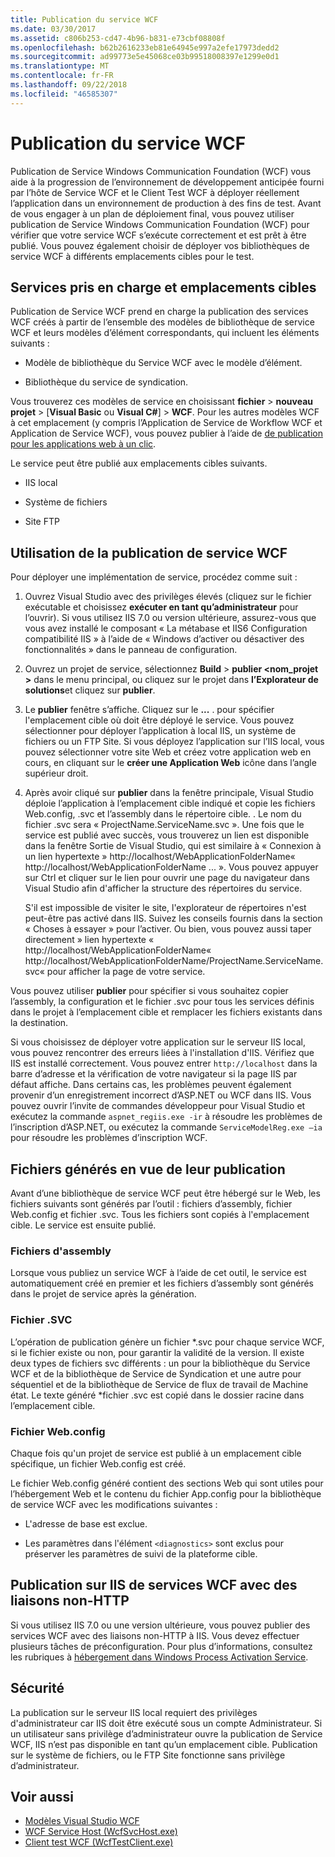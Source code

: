 ```yaml
---
title: Publication du service WCF
ms.date: 03/30/2017
ms.assetid: c806b253-cd47-4b96-b831-e73cbf08808f
ms.openlocfilehash: b62b2616233eb81e64945e997a2efe17973dedd2
ms.sourcegitcommit: ad99773e5e45068ce03b99518008397e1299e0d1
ms.translationtype: MT
ms.contentlocale: fr-FR
ms.lasthandoff: 09/22/2018
ms.locfileid: "46585307"
---
```

# <a name="wcf-service-publishing"></a>Publication du service WCF

Publication de Service Windows Communication Foundation (WCF) vous aide à la progression de l’environnement de développement anticipée fourni par l’hôte de Service WCF et le Client Test WCF à déployer réellement l’application dans un environnement de production à des fins de test. Avant de vous engager à un plan de déploiement final, vous pouvez utiliser publication de Service Windows Communication Foundation (WCF) pour vérifier que votre service WCF s’exécute correctement et est prêt à être publié. Vous pouvez également choisir de déployer vos bibliothèques de service WCF à différents emplacements cibles pour le test.

## <a name="supported-services-and-target-locations"></a>Services pris en charge et emplacements cibles

Publication de Service WCF prend en charge la publication des services WCF créés à partir de l’ensemble des modèles de bibliothèque de service WCF et leurs modèles d’élément correspondants, qui incluent les éléments suivants :

-   Modèle de bibliothèque du Service WCF avec le modèle d’élément.

-   Bibliothèque du service de syndication.

Vous trouverez ces modèles de service en choisissant **fichier** > **nouveau projet** > [**Visual Basic** ou **Visual C#**] > **WCF**. Pour les autres modèles WCF à cet emplacement (y compris l’Application de Service de Workflow WCF et Application de Service WCF), vous pouvez publier à l’aide de [de publication pour les applications web à un clic](https://msdn.microsoft.com/library/dd465337\(v=vs.110\).aspx).

Le service peut être publié aux emplacements cibles suivants.

-   IIS local

-   Système de fichiers

-   Site FTP

## <a name="using-wcf-service-publishing"></a>Utilisation de la publication de service WCF

Pour déployer une implémentation de service, procédez comme suit :

1.  Ouvrez Visual Studio avec des privilèges élevés (cliquez sur le fichier exécutable et choisissez **exécuter en tant qu’administrateur** pour l’ouvrir).  Si vous utilisez IIS 7.0 ou version ultérieure, assurez-vous que vous avez installé le composant « La métabase et IIS6 Configuration compatibilité IIS » à l’aide de « Windows d’activer ou désactiver des fonctionnalités » dans le panneau de configuration.

2.  Ouvrez un projet de service, sélectionnez **Build** > **publier \<nom_projet >** dans le menu principal, ou cliquez sur le projet dans **l’Explorateur de solutions**et cliquez sur **publier**.

3.  Le **publier** fenêtre s’affiche. Cliquez sur le **...** . pour spécifier l'emplacement cible où doit être déployé le service. Vous pouvez sélectionner pour déployer l’application à local IIS, un système de fichiers ou un FTP Site. Si vous déployez l’application sur l’IIS local, vous pouvez sélectionner votre site Web et créez votre application web en cours, en cliquant sur le **créer une Application Web** icône dans l’angle supérieur droit.

4.  Après avoir cliqué sur **publier** dans la fenêtre principale, Visual Studio déploie l’application à l’emplacement cible indiqué et copie les fichiers Web.config, .svc et l’assembly dans le répertoire cible. . Le nom du fichier .svc sera « ProjectName.ServiceName.svc ». Une fois que le service est publié avec succès, vous trouverez un lien est disponible dans la fenêtre Sortie de Visual Studio, qui est similaire à « Connexion à un lien hypertexte » http://localhost/WebApplicationFolderName« http://localhost/WebApplicationFolderName ... ». Vous pouvez appuyer sur Ctrl et cliquer sur le lien pour ouvrir une page du navigateur dans Visual Studio afin d'afficher la structure des répertoires du service.

     S'il est impossible de visiter le site, l'explorateur de répertoires n'est peut-être pas activé dans IIS. Suivez les conseils fournis dans la section « Choses à essayer » pour l’activer. Ou bien, vous pouvez aussi taper directement » lien hypertexte « http://localhost/WebApplicationFolderName« http://localhost/WebApplicationFolderName/ProjectName.ServiceName.svc« pour afficher la page de votre service.

Vous pouvez utiliser **publier** pour spécifier si vous souhaitez copier l’assembly, la configuration et le fichier .svc pour tous les services définis dans le projet à l’emplacement cible et remplacer les fichiers existants dans la destination.

Si vous choisissez de déployer votre application sur le serveur IIS local, vous pouvez rencontrer des erreurs liées à l'installation d'IIS. Vérifiez que IIS est installé correctement. Vous pouvez entrer `http://localhost` dans la barre d’adresse et la vérification de votre navigateur si la page IIS par défaut affiche. Dans certains cas, les problèmes peuvent également provenir d’un enregistrement incorrect d’ASP.NET ou WCF dans IIS. Vous pouvez ouvrir l’invite de commandes développeur pour Visual Studio et exécutez la commande `aspnet_regiis.exe -ir` à résoudre les problèmes de l’inscription d’ASP.NET, ou exécutez la commande `ServiceModelReg.exe –ia` pour résoudre les problèmes d’inscription WCF.

## <a name="files-generated-for-publishing"></a>Fichiers générés en vue de leur publication
 Avant d’une bibliothèque de service WCF peut être hébergé sur le Web, les fichiers suivants sont générés par l’outil : fichiers d’assembly, fichier Web.config et fichier .svc. Tous les fichiers sont copiés à l'emplacement cible. Le service est ensuite publié.

### <a name="assembly-files"></a>Fichiers d'assembly
 Lorsque vous publiez un service WCF à l’aide de cet outil, le service est automatiquement créé en premier et les fichiers d’assembly sont générés dans le projet de service après la génération.

### <a name="svc-file"></a>Fichier .SVC
 L’opération de publication génère un fichier *.svc pour chaque service WCF, si le fichier existe ou non, pour garantir la validité de la version. Il existe deux types de fichiers svc différents : un pour la bibliothèque du Service WCF et de la bibliothèque de Service de Syndication et une autre pour séquentiel et de la bibliothèque de Service de flux de travail de Machine état. Le texte généré \*fichier .svc est copié dans le dossier racine dans l’emplacement cible.

### <a name="webconfig-file"></a>Fichier Web.config
 Chaque fois qu'un projet de service est publié à un emplacement cible spécifique, un fichier Web.config est créé.

 Le fichier Web.config généré contient des sections Web qui sont utiles pour l’hébergement Web et le contenu du fichier App.config pour la bibliothèque de service WCF avec les modifications suivantes :

-   L'adresse de base est exclue.

-   Les paramètres dans l'élément `<diagnostics>` sont exclus pour préserver les paramètres de suivi de la plateforme cible.

## <a name="publishing-wcf-services-with-non-http-bindings-to-iis"></a>Publication sur IIS de services WCF avec des liaisons non-HTTP
 Si vous utilisez IIS 7.0 ou une version ultérieure, vous pouvez publier des services WCF avec des liaisons non-HTTP à IIS. Vous devez effectuer plusieurs tâches de préconfiguration. Pour plus d’informations, consultez les rubriques à [hébergement dans Windows Process Activation Service](../../../docs/framework/wcf/feature-details/hosting-in-windows-process-activation-service.md).

## <a name="security"></a>Sécurité
 La publication sur le serveur IIS local requiert des privilèges d'administrateur car IIS doit être exécuté sous un compte Administrateur. Si un utilisateur sans privilège d’administrateur ouvre la publication de Service WCF, IIS n’est pas disponible en tant qu’un emplacement cible. Publication sur le système de fichiers, ou le FTP Site fonctionne sans privilège d’administrateur.

## <a name="see-also"></a>Voir aussi

- [Modèles Visual Studio WCF](../../../docs/framework/wcf/wcf-vs-templates.md)
- [WCF Service Host (WcfSvcHost.exe)](../../../docs/framework/wcf/wcf-service-host-wcfsvchost-exe.md)
- [Client test WCF (WcfTestClient.exe)](../../../docs/framework/wcf/wcf-test-client-wcftestclient-exe.md)